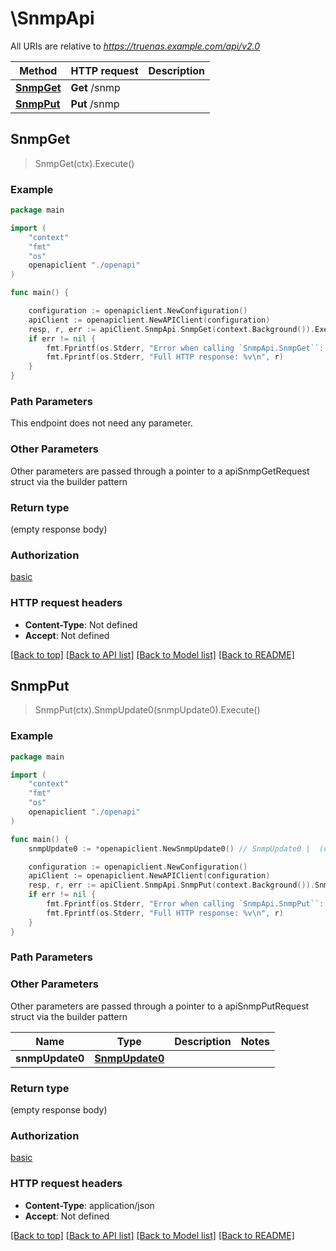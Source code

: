# \SnmpApi

All URIs are relative to *https://truenas.example.com/api/v2.0*

Method | HTTP request | Description
------------- | ------------- | -------------
[**SnmpGet**](SnmpApi.md#SnmpGet) | **Get** /snmp | 
[**SnmpPut**](SnmpApi.md#SnmpPut) | **Put** /snmp | 



## SnmpGet

> SnmpGet(ctx).Execute()





### Example

```go
package main

import (
    "context"
    "fmt"
    "os"
    openapiclient "./openapi"
)

func main() {

    configuration := openapiclient.NewConfiguration()
    apiClient := openapiclient.NewAPIClient(configuration)
    resp, r, err := apiClient.SnmpApi.SnmpGet(context.Background()).Execute()
    if err != nil {
        fmt.Fprintf(os.Stderr, "Error when calling `SnmpApi.SnmpGet``: %v\n", err)
        fmt.Fprintf(os.Stderr, "Full HTTP response: %v\n", r)
    }
}
```

### Path Parameters

This endpoint does not need any parameter.

### Other Parameters

Other parameters are passed through a pointer to a apiSnmpGetRequest struct via the builder pattern


### Return type

 (empty response body)

### Authorization

[basic](../README.md#basic)

### HTTP request headers

- **Content-Type**: Not defined
- **Accept**: Not defined

[[Back to top]](#) [[Back to API list]](../README.md#documentation-for-api-endpoints)
[[Back to Model list]](../README.md#documentation-for-models)
[[Back to README]](../README.md)


## SnmpPut

> SnmpPut(ctx).SnmpUpdate0(snmpUpdate0).Execute()





### Example

```go
package main

import (
    "context"
    "fmt"
    "os"
    openapiclient "./openapi"
)

func main() {
    snmpUpdate0 := *openapiclient.NewSnmpUpdate0() // SnmpUpdate0 |  (optional)

    configuration := openapiclient.NewConfiguration()
    apiClient := openapiclient.NewAPIClient(configuration)
    resp, r, err := apiClient.SnmpApi.SnmpPut(context.Background()).SnmpUpdate0(snmpUpdate0).Execute()
    if err != nil {
        fmt.Fprintf(os.Stderr, "Error when calling `SnmpApi.SnmpPut``: %v\n", err)
        fmt.Fprintf(os.Stderr, "Full HTTP response: %v\n", r)
    }
}
```

### Path Parameters



### Other Parameters

Other parameters are passed through a pointer to a apiSnmpPutRequest struct via the builder pattern


Name | Type | Description  | Notes
------------- | ------------- | ------------- | -------------
 **snmpUpdate0** | [**SnmpUpdate0**](SnmpUpdate0.md) |  | 

### Return type

 (empty response body)

### Authorization

[basic](../README.md#basic)

### HTTP request headers

- **Content-Type**: application/json
- **Accept**: Not defined

[[Back to top]](#) [[Back to API list]](../README.md#documentation-for-api-endpoints)
[[Back to Model list]](../README.md#documentation-for-models)
[[Back to README]](../README.md)

